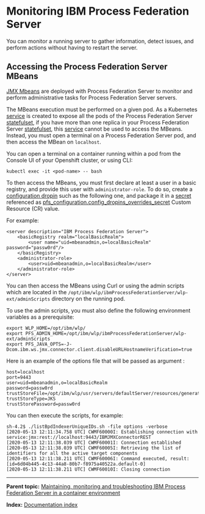 # Monitoring IBM Process Federation Server

You can monitor a running server to gather information, detect issues, and perform actions without having to restart the server.

## Accessing the Process Federation Server MBeans

[JMX Mbeans](https://www.ibm.com/docs/en/baw/20.x?topic=server-monitoring-administering-process-federation) are deployed with Process Federation Server to monitor and perform administrative tasks for Process Federation Server servers.

The MBeans execution must be performed on a given pod. As a Kubernetes [service](https://kubernetes.io/docs/concepts/services-networking/service/) is created to expose all the pods of the Process Federation Server [statefulset](https://kubernetes.io/docs/concepts/workloads/controllers/statefulset/), if you have more than one replica in your Process Federation Server [statefulset](https://kubernetes.io/docs/concepts/workloads/controllers/statefulset/), this [service](https://kubernetes.io/docs/concepts/services-networking/service/) cannot be used to access the MBeans. Instead, you must open a terminal on a Process Federation Server pod, and then access the MBean on `localhost`.

You can open a terminal on a container running within a pod from the Console UI of your Openshift cluster, or using CLI:

```
kubectl exec -it <pod-name> -- bash
```

To then access the MBeans, you must first declare at least a user in a basic registry, and provide this user with `administrator-role`. To do so, create a [configuration dropin](https://www.ibm.com/docs/en/was-liberty/core?topic=files-using-configuration-dropins-folder-specify-server-configuration) such as the following one, and package it in a [secret](https://kubernetes.io/fr/docs/concepts/configuration/secret/) referenced as [pfs_configuration.config_dropins_overrides_secret](https://www.ibm.com/docs/en/baw/20.x?topic=workflow-business-automation-server-parameters#ref_baw_params__pfs) Custom Resource (CR) value.

For example:

```
<server description="IBM Process Federation Server">
    <basicRegistry realm="localBasicRealm">
        <user name="uid=mbeanadmin,o=localBasicRealm" password="passw0rd"/>
    </basicRegistry>
    <administrator-role>
        <user>uid=mbeanadmin,o=localBasicRealm</user>
    </administrator-role>
</server>
```

You can then access the MBeans using Curl or using the admin scripts which are located in the `/opt/ibm/wlp/ibmProcessFederationServer/wlp-ext/adminScripts` directory on the running pod.

To use the admin scripts, you must also define the following environment variables as a prerequisite:

```
export WLP_HOME=/opt/ibm/wlp/
export PFS_ADMIN_HOME=/opt/ibm/wlp/ibmProcessFederationServer/wlp-ext/adminScripts
export PFS_JAVA_OPTS=-J-Dcom.ibm.ws.jmx.connector.client.disableURLHostnameVerification=true
```

Here is an example of the options file that will be passed as argument :

```
host=localhost
port=9443
user=uid=mbeanadmin,o=localBasicRealm
password=passw0rd
trustStoreFile=/opt/ibm/wlp/usr/servers/defaultServer/resources/generated_security/truststore/jks/trusts.jks
trustStoreType=JKS
trustStorePassword=passw0rd
```

You can then execute the scripts, for example:

```
sh-4.2$ ./listBpdIndexerUniqueIDs.sh -file options -verbose
[2020-05-13 12:11:34.758 UTC] CWMF60000I: Establishing connection with service:jmx:rest://localhost:9443/IBMJMXConnectorREST
[2020-05-13 12:11:38.039 UTC] CWMF60001I: Connection established
[2020-05-13 12:11:38.039 UTC] CWMF60005I: Retrieving the list of identifiers for all the active target components 
[2020-05-13 12:11:38.211 UTC] CWMF60006I: Command executed, result: [id=6d04b445-4c13-44a8-80b7-f8975a40522a.default-0]
[2020-05-13 12:11:38.211 UTC] CWMF60010I: Closing connection
```

--- 

**Parent topic:** [Maintaining, monitoring and troubleshooting IBM Process Federation Server in a container environment](./Maintaining-monitoring-and-troubleshooting.md)

**Index:** [Documentation index](../README.md#documentation-index)
